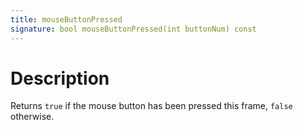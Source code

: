 ```yaml
---
title: mouseButtonPressed
signature: bool mouseButtonPressed(int buttonNum) const
---
```


# Description
Returns `true` if the mouse button has been pressed this frame, `false` otherwise.
